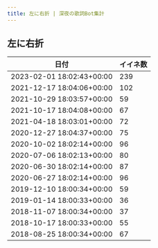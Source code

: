 ```yaml
---
title: 左に右折 | 深夜の歌詞Bot集計
---
```

## 左に右折

|日付|イイネ数|
|-|-|
|2023-02-01 18:02:43+00:00|239|
|2021-12-17 18:04:06+00:00|102|
|2021-10-29 18:03:57+00:00|59|
|2021-10-17 18:04:08+00:00|67|
|2021-04-18 18:03:01+00:00|72|
|2020-12-27 18:04:37+00:00|75|
|2020-10-02 18:02:14+00:00|96|
|2020-07-06 18:02:13+00:00|80|
|2020-06-30 18:02:14+00:00|87|
|2020-06-27 18:02:14+00:00|96|
|2019-12-10 18:00:34+00:00|59|
|2019-01-14 18:00:33+00:00|36|
|2018-11-07 18:00:34+00:00|37|
|2018-10-17 18:00:33+00:00|55|
|2018-08-25 18:00:34+00:00|67|
